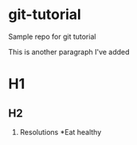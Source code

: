 # git-tutorial
Sample repo for git tutorial

This is another paragraph I've added

# H1

## H2

1. Resolutions
  *Eat healthy
